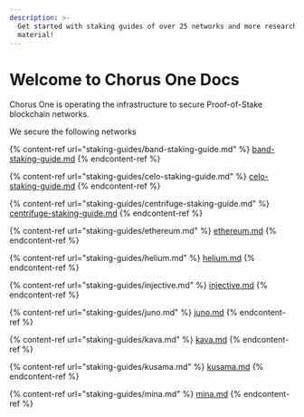 ```yaml
---
description: >-
  Get started with staking guides of over 25 networks and more research
  material!
---
```


# Welcome to Chorus One Docs

Chorus One is operating the infrastructure to secure Proof-of-Stake blockchain networks.

We secure the following networks

{% content-ref url="staking-guides/band-staking-guide.md" %}
[band-staking-guide.md](staking-guides/band-staking-guide.md)
{% endcontent-ref %}

{% content-ref url="staking-guides/celo-staking-guide.md" %}
[celo-staking-guide.md](staking-guides/celo-staking-guide.md)
{% endcontent-ref %}

{% content-ref url="staking-guides/centrifuge-staking-guide.md" %}
[centrifuge-staking-guide.md](staking-guides/centrifuge-staking-guide.md)
{% endcontent-ref %}

{% content-ref url="staking-guides/ethereum.md" %}
[ethereum.md](staking-guides/ethereum.md)
{% endcontent-ref %}

{% content-ref url="staking-guides/helium.md" %}
[helium.md](staking-guides/helium.md)
{% endcontent-ref %}

{% content-ref url="staking-guides/injective.md" %}
[injective.md](staking-guides/injective.md)
{% endcontent-ref %}

{% content-ref url="staking-guides/juno.md" %}
[juno.md](staking-guides/juno.md)
{% endcontent-ref %}

{% content-ref url="staking-guides/kava.md" %}
[kava.md](staking-guides/kava.md)
{% endcontent-ref %}

{% content-ref url="staking-guides/kusama.md" %}
[kusama.md](staking-guides/kusama.md)
{% endcontent-ref %}

{% content-ref url="staking-guides/mina.md" %}
[mina.md](staking-guides/mina.md)
{% endcontent-ref %}


